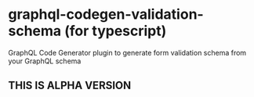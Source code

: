 # graphql-codegen-validation-schema (for typescript)

GraphQL Code Generator plugin to generate form validation schema from your GraphQL schema

## THIS IS ALPHA VERSION
